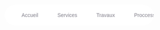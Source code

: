 <style>
    * {
                box-sizing: border-box;
                text-decoration: none;
            }
            nav{
                background: #fff;
                padding: 0 20px;
                border-radius: 40px;
                box-shadow: 0 10px 40ps rgba(159, 162, 177, .8);
                display: flex;
                overflow: hidden;
                overflow-x: auto;
                position: relative;
            }
            .nav-item{
                color: #83818c;
                font-family: Arial, sans-serif;
                padding: 20px;
                margin: 0 6px;
                position: relative;
            }

            .nav-item::before{
                content: '';
                position: absolute;
                bottom: -6px;
                background-color: #dfe2ea;
                height: 5px;
                width: 100%;
                border-radius: 8px 8px 0 0;
                left: 0;
                transition: .3s;
            }
            .nav-item:not(.is-active):hover::before{
                bottom: 0;
            }
            .nav-item:not(.is-active):hover{
                color: #333;
            }
            .nav-indicator{
                position: absolute;
                left: 0;
                bottom: 0;
                height: 5px;
                transition: .4s;
                border-radius: 8px 8px 0 0;
            }
</style>

<script>
            const indicator = document.querySelector('.nav-indicator');
            const items = document.querySelector('.nav-item');

            function handleIndicator(el){
                items.forEach(item => {item.classList.remove('is-active');
                    item.removeAttribute('style');
                    
                })

                const elementColor = el.dataset.activeColor;
                const target = el.dataset.target;
                //style de l'indicateur
                indicator.style.width = `${el.offsetWidth}px`;
                indicator.style.backgroundColor = elementColor;
                indicator.style.left = `${el.offsetLeft}px`;
                
                //ajout de classe active
                el.classList.add('is-active');
                el.style.color = elementColor;
            }
            items.forEach((item, index) => {
                item.addEventListener('click', e =>{
                    handleIndicator(e.target)
                });
                item.classList.contains('is-active') &&handleIndicator(item);
            });

        </script>

 <header>
            <div class="navigation">
              <nav>
                <a class="nav-item is-active" data-active-color="orange" data-target="Accueil" href="https://github.com/socdaservice/afribayiri.com/blob/master/html/accueil.html">Accueil</a>
                <a class="nav-item" data-active-color="green" data-target="Services" href="https://github.com/socdaservice/afribayiri.com/blob/master/html/service.html">Services</a>
                <a class="nav-item" data-active-color="blue" data-target="Travaux" href="https://github.com/socdaservice/afribayiri.com/blob/master/html/travaux.html">Travaux</a>
                <a class="nav-item" data-active-color="red" data-target="Processus" href="https://github.com/socdaservice/afribayiri.com/blob/master/html/processus.html">Proccessus</a>
                <a class="nav-item" data-active-color="rebeccapurple" data-target="Propos" href="https://github.com/socdaservice/afribayiri.com/blob/master/html/propos.html">Propos</a>
                <a class="nav-item" data-active-color="orangered" data-target="Carrière" href="https://github.com/socdaservice/afribayiri.com/blob/master/html/carrieres.html">Carrière</a>
                <a class="nav-item" data-active-color="lightblue" data-target="Contacts" href="https://github.com/socdaservice/afribayiri.com/blob/master/html/contact.html">Contacts</a>
                <span class="nav-indicator"></span>
              </nav>
            </div>
        </header>
